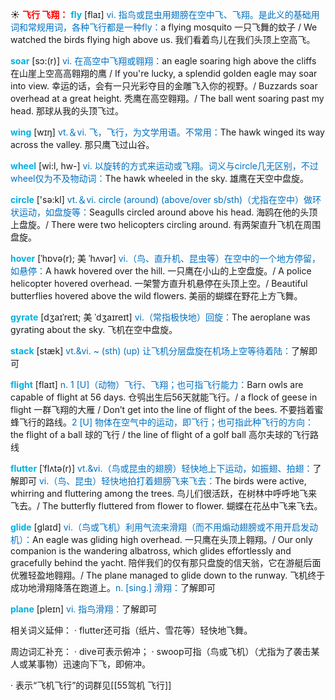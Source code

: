☀ <font color="red">**飞行 飞翔：**</font>
<font color="sky blue">**fly**</font> [flaɪ] 
<font color="#0070c0">vi. 指鸟或昆虫用翅膀在空中飞、飞翔。是此义的基础用词和常规用词，各种飞行都是一种fly：</font>a flying mosquito 一只飞舞的蚊子 / We watched the birds flying high above us. 我们看着鸟儿在我们头顶上空高飞。
           
<font color="sky blue">**soar**</font> [sɔ:(r)]
<font color="#0070c0">vi. 在高空中飞翔或翱翔：</font>an eagle soaring high above the cliffs 在山崖上空高高翱翔的鹰 / If you're lucky, a splendid golden eagle may soar into view. 幸运的话，会有一只光彩夺目的金雕飞入你的视野。/ Buzzards soar overhead at a great height. 秃鹰在高空翱翔。/ The ball went soaring past my head. 那球从我的头顶飞过。

<font color="sky blue">**wing**</font> [wɪŋ] 
<font color="#0070c0">vt.＆vi. 飞，飞行，为文学用语。不常用：</font>The hawk winged its way across the valley. 那只鹰飞过山谷。

<font color="sky blue">**wheel**</font> [wi:l, hw-] 
<font color="#0070c0">vi. 以旋转的方式来运动或飞翔。词义与circle几无区别，不过wheel仅为不及物动词：</font>The hawk wheeled in the sky. 雄鹰在天空中盘旋。

<font color="sky blue">**circle**</font> ['sə:kl] 
<font color="#0070c0">vt.＆vi. circle (around) (above/over sb/sth)（尤指在空中）做环状运动，如盘旋等：</font>Seagulls circled around above his head. 海鸥在他的头顶上盘旋。/ There were two helicopters circling around. 有两架直升飞机在周围盘旋。
           
<font color="sky blue">**hover**</font> [ˈhɒvə(r); 美 ˈhʌvər]
<font color="#0070c0">vi.（鸟、直升机、昆虫等）在空中的一个地方停留，如悬停：</font>A hawk hovered over the hill. 一只鹰在小山的上空盘旋。/ A police helicopter hovered overhead. 一架警方直升机悬停在头顶上空。/ Beautiful butterflies hovered above the wild flowers. 美丽的蝴蝶在野花上方飞舞。
           
<font color="sky blue">**gyrate**</font> [dʒaɪˈreɪt; 美 ˈdʒaɪreɪt]
<font color="#0070c0">vi.（常指极快地）回旋：</font>The aeroplane was gyrating about the sky. 飞机在空中盘旋。
           
<font color="sky blue">**stack**</font> [stæk]
<font color="#0070c0">vt.&vi. ~ (sth) (up) 让飞机分层盘旋在机场上空等待着陆：</font>了解即可

<font color="sky blue">**flight**</font> [flaɪt] 
<font color="#0070c0">n. 1 [U]（动物）飞行、飞翔；也可指飞行能力：</font>Barn owls are capable of flight at 56 days. 仓鸮出生后56天就能飞行。/ a flock of geese in flight 一群飞翔的大雁 / Don’t get into the line of flight of the bees. 不要挡着蜜蜂飞行的路线。<font color="#0070c0">2 [U] 物体在空气中的运动，即飞行；也可指此种飞行的方向：</font>the flight of a ball 球的飞行 / the line of flight of a golf ball 高尔夫球的飞行路线
           
<font color="sky blue">**flutter**</font> [ˈflʌtə(r)]
<font color="#0070c0">vt.&vi.（鸟或昆虫的翅膀）轻快地上下运动，如振翅、拍翅：</font>了解即可 <font color="#0070c0">vi.（鸟、昆虫）轻快地拍打着翅膀飞来飞去：</font>The birds were active, whirring and fluttering among the trees. 鸟儿们很活跃，在树林中呼呼地飞来飞去。/ The butterfly fluttered from flower to flower. 蝴蝶在花丛中飞来飞去。
           
<font color="sky blue">**glide**</font> [glaɪd]
<font color="#0070c0">vi.（鸟或飞机）利用气流来滑翔（而不用煽动翅膀或不用开启发动机）：</font>An eagle was gliding high overhead. 一只鹰在头顶上翱翔。/ Our only companion is the wandering albatross, which glides effortlessly and gracefully behind the yacht. 陪伴我们的仅有那只盘旋的信天翁，它在游艇后面优雅轻盈地翱翔。/ The plane managed to glide down to the runway. 飞机终于成功地滑翔降落在跑道上。<font color="#0070c0">n. [sing.] 滑翔：</font>了解即可
          
 <font color="sky blue">**plane**</font> [pleɪn] 
<font color="#0070c0">vi. 指鸟滑翔：</font>了解即可
  
相关词义延伸：
· flutter还可指（纸片、雪花等）轻快地飞舞。

周边词汇补充：
· dive可表示俯冲；
· swoop可指（鸟或飞机）（尤指为了袭击某人或某事物）迅速向下飞，即俯冲。

· 表示“飞机飞行”的词群见[[55驾机 飞行]]

